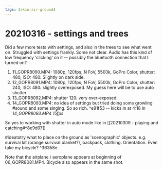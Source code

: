```yaml
---
tags: [skin-air-ground] 
---
```


# 20210316 - settings and trees

Did a few more tests with settings, and also in the trees to see what went on. Struggled with settings frankly. Some not clear. Audio has this kind of low frequency 'clicking' on it -- possibly the bluetooth connection that I turned on? 

1. 11_GOPR8090.MP4: 1080p, 120fps, N FoV, 5500k, GoPro Color, shutter: 480, ISO: 480. Slightly on dark side.
2. 12_GOPR8091.MP4: 1080p, 120fps, N FoV, 5500k, GoPro Color, shutter: 240, ISO: 480. slightly overexposed. My guess here will be to use auto shutter
3. 13_GOPR8092.MP4: shutter 120. very over-exposed.
4. 14_GOPR8093.MP4: no idea of settings but tried doing some growling #sound and some singing. So so rich.  ^e91f53 -- kicks in at 4:18 in _14_GOPR8093.MP4 15fps_

So yes to working with shutter in auto mode like in [[20210309 - playing and catching#^8e9d07]]

#ideatotry what to place on the ground as 'scenographic' objects. e.g. survival kit (orange survival blanket?), backpack, clothing. Orientation. Even take my bicycle?  ^36358e

Note that the airplane / aeroplane appears at beginning of 06_GOPR8081.MP4. Bicycle also appears in the same shot. 
